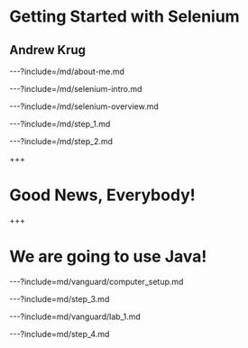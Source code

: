 # Getting Started with Selenium

## Andrew Krug

---?include=/md/about-me.md

---?include=/md/selenium-intro.md

---?include=/md/selenium-overview.md

---?include=/md/step_1.md

---?include=/md/step_2.md

+++ 

# Good News, Everybody!

+++

# We are going to use Java!

---?include=md/vanguard/computer_setup.md

---?include=md/step_3.md

---?include=md/vanguard/lab_1.md

---?include=md/step_4.md

